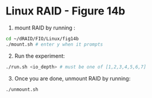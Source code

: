 # Linux RAID - Figure 14b


1. mount RAID by running :
```Bash
cd ~/dRAID/FIO/Linux/fig14b
./mount.sh # enter y when it prompts
```

2. Run the experiment:
```Bash
./run.sh <io_depth> # must be one of [1,2,3,4,5,6,7]
```

3. Once you are done, unmount RAID by running:
```Bash
./unmount.sh
```